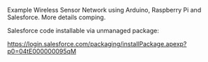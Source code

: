 Example Wireless Sensor Network using Arduino, Raspberry Pi and Salesforce.  More details comping.

Salesforce code installable via unmanaged package:

https://login.salesforce.com/packaging/installPackage.apexp?p0=04tE000000095qM

